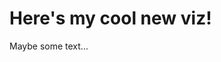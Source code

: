 # Here's my cool new viz!

Maybe some text...

<div class="flourish-embed flourish-chart" data-src="visualisation/14926901"><script src="https://public.flourish.studio/resources/embed.js"></script></div>
